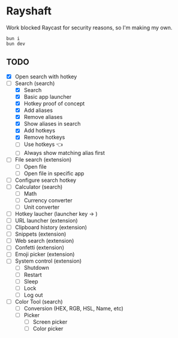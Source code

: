 # Rayshaft

Work blocked Raycast for security reasons, so I'm making my own.

```
bun i
bun dev
```

## TODO

- [x] Open search with hotkey
- [ ] Search (search)
  - [x] Search
  - [x] Basic app launcher
  - [x] Hotkey proof of concept
  - [x] Add aliases
  - [x] Remove aliases
  - [x] Show aliases in search
  - [x] Add hotkeys
  - [x] Remove hotkeys
  - [ ] Use hotkeys 👈
  - [ ] Always show matching alias first
- [ ] File search (extension)
  - [ ] Open file
  - [ ] Open file in specific app
- [ ] Configure search hotkey
- [ ] Calculator (search)
  - [ ] Math
  - [ ] Currency converter
  - [ ] Unit converter
- [ ] Hotkey laucher (launcher key -> )
- [ ] URL launcher (extension)
- [ ] Clipboard history (extension)
- [ ] Snippets (extension)
- [ ] Web search (extension)
- [ ] Confetti (extension)
- [ ] Emoji picker (extension)
- [ ] System control (extension)
  - [ ] Shutdown
  - [ ] Restart
  - [ ] Sleep
  - [ ] Lock
  - [ ] Log out
- [ ] Color Tool (search)
  - [ ] Conversion (HEX, RGB, HSL, Name, etc)
  - [ ] Picker
    - [ ] Screen picker
    - [ ] Color picker